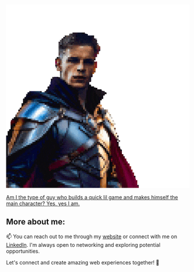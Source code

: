 ![Web of Spells](https://github.com/Prisberg/Prisberg/blob/main/assets/weAllWantToBeHeroes.gif)

<a alt="Web of Spells" href="https://prisberg.github.io/Prisberg/" target="_blank">Am I the type of guy who builds a quick lil game and makes himself the main character? Yes, yes I am.</a>

## More about me:

📫 You can reach out to me through my [website](https://prisberg.dev/contact) or connect with me on [LinkedIn](https://www.linkedin.com/in/philip-risberg). I'm always open to networking and exploring potential opportunities.

Let's connect and create amazing web experiences together! 🚀
